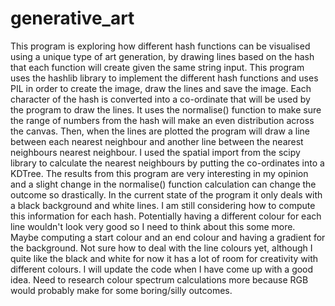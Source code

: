 # generative_art

This program is exploring how different hash functions can be visualised using a unique type of art generation, by drawing lines based on the hash that each function will create given the same string input. This program uses the hashlib library to implement the different hash functions and uses PIL in order to create the image, draw the lines and save the image. Each character of the hash is converted into a co-ordinate that will be used by the program to draw the lines. It uses the normalise() function to make sure the range of numbers from the hash will make an even distribution across the canvas. Then, when the lines are plotted the program will draw a line between each nearest neighbour and another line between the nearest neighbours nearest neighbour. I used the spatial import from the scipy library to calculate the nearest neighbours by putting the co-ordinates into a KDTree. The results from this program are very interesting in my opinion and a slight change in the normalise() function calculation can change the outcome so drastically. In the current state of the program it only deals with a black background and white lines. I am still considering how to compute this information for each hash. Potentially having a different colour for each line wouldn't look very good so I need to think about this some more. Maybe computing a start colour and an end colour and having a gradient for the background. Not sure how to deal with the line colours yet, although I quite like the black and white for now it has a lot of room for creativity with different colours. I will update the code when I have come up with a good idea. Need to research colour spectrum calculations more because RGB would probably make for some boring/silly outcomes.
